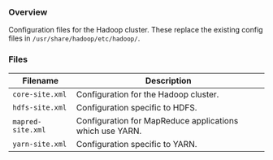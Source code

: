 ### Overview

Configuration files for the Hadoop cluster.  These replace the existing config files in `/usr/share/hadoop/etc/hadoop/`.

### Files

| Filename           | Description                                                                             |
|--------------------|-----------------------------------------------------------------------------------------|
| `core-site.xml`    | Configuration for the Hadoop cluster.                                                   |
| `hdfs-site.xml`    | Configuration specific to HDFS.                                                         |
| `mapred-site.xml`  | Configuration for MapReduce applications which use YARN.                                |
| `yarn-site.xml`    | Configuration specific to YARN.                                                         |